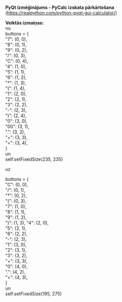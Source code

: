 **PyQt izmēģinājums - PyCalc izskata pārkārtošana** (https://realpython.com/python-pyqt-gui-calculator/)  

**Veiktās izmaiņas:**  
no  
   buttons = {  
       "7": (0, 0),  
       "8": (0, 1),  
       "9": (0, 2),  
       "/": (0, 3),  
       "C": (0, 4),  
       "4": (1, 0),  
       "5": (1, 1),  
       "6": (1, 2),  
       "*": (1, 3),  
       "(": (1, 4),  
       "1": (2, 0),  
       "2": (2, 1),  
       "3": (2, 2),  
       "-": (2, 3),  
       ")": (2, 4),  
       "0": (3, 0),  
       "00": (3, 1),  
       ".": (3, 2),  
       "+": (3, 3),  
       "=": (3, 4),  
   }  
un  
   self.setFixedSize(235, 235)  
  
uz
  
   buttons = {  
       "C": (0, 0),  
       "/": (0, 1),  
       "*": (0, 2),  
       "(": (0, 3),  
       "7": (1, 0),  
       "8": (1, 1),  
       "9": (1, 2),  
       ")": (1, 3),
       "4": (2, 0),  
       "5": (2, 1),  
       "6": (2, 2),  
       "-": (2, 3),  
       "1": (3, 0),  
       "2": (3, 1),  
       "3": (3, 2),  
       "+": (3, 3),  
       "0": (4, 0),  
       ".": (4, 2),  
       "=": (4, 3),  
   }  
un  
   self.setFixedSize(195, 275)  
   
   
